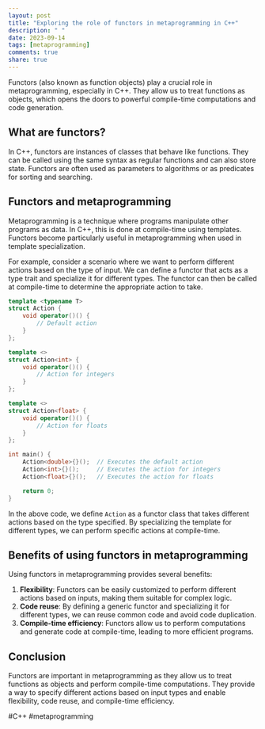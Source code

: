 ```yaml
---
layout: post
title: "Exploring the role of functors in metaprogramming in C++"
description: " "
date: 2023-09-14
tags: [metaprogramming]
comments: true
share: true
---
```


Functors (also known as function objects) play a crucial role in metaprogramming, especially in C++. They allow us to treat functions as objects, which opens the doors to powerful compile-time computations and code generation.

## What are functors?

In C++, functors are instances of classes that behave like functions. They can be called using the same syntax as regular functions and can also store state. Functors are often used as parameters to algorithms or as predicates for sorting and searching.

## Functors and metaprogramming

Metaprogramming is a technique where programs manipulate other programs as data. In C++, this is done at compile-time using templates. Functors become particularly useful in metaprogramming when used in template specialization.

For example, consider a scenario where we want to perform different actions based on the type of input. We can define a functor that acts as a type trait and specialize it for different types. The functor can then be called at compile-time to determine the appropriate action to take.

```cpp
template <typename T>
struct Action {
    void operator()() {
        // Default action
    }
};

template <>
struct Action<int> {
    void operator()() {
        // Action for integers
    }
};

template <>
struct Action<float> {
    void operator()() {
        // Action for floats
    }
};

int main() {
    Action<double>{}();  // Executes the default action
    Action<int>{}();     // Executes the action for integers
    Action<float>{}();   // Executes the action for floats

    return 0;
}
```

In the above code, we define `Action` as a functor class that takes different actions based on the type specified. By specializing the template for different types, we can perform specific actions at compile-time.

## Benefits of using functors in metaprogramming

Using functors in metaprogramming provides several benefits:

1. **Flexibility**: Functors can be easily customized to perform different actions based on inputs, making them suitable for complex logic.
2. **Code reuse**: By defining a generic functor and specializing it for different types, we can reuse common code and avoid code duplication.
3. **Compile-time efficiency**: Functors allow us to perform computations and generate code at compile-time, leading to more efficient programs.

## Conclusion

Functors are important in metaprogramming as they allow us to treat functions as objects and perform compile-time computations. They provide a way to specify different actions based on input types and enable flexibility, code reuse, and compile-time efficiency.

#C++ #metaprogramming
